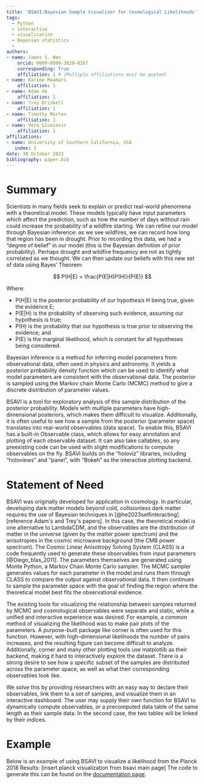 ```yaml
---
title: 'BSAVI:Bayesian Sample Visualizer for Cosmological Likelihoods'
tags:
  - Python
  - interactive
  - visualization
  - Bayesian statistics
  - 
authors:
- name: James S. Wen
    orcid: 0009-0009-3828-0267
    corresponding: True
    affiliation: 1 # (Multiple affiliations must be quoted)
- name: Karime Maamari
    affiliation: 1
- name: Adam He
    affiliation: 1
- name: Trey Driskell
    affiliation: 1
- name: Timothy Morton
    affiliation: 1
- name: Vera Gluscevic
    affiliation: 1
affiliations:
- name: University of Southern California, USA
   index: 1
date: 30 October 2023
bibliography: paper.bib
---
```


# Summary

Scientists in many fields seek to explain or predict real-world phenomena with a theoretical model. These models typically have input parameters which affect the prediction, such as how the number of days without rain could increase the probability of a wildfire starting. We can refine our model through Bayesian inference: as we see wildfires, we can record how long that region has been in drought. Prior to recording this data, we had a “degree of belief” in our model (this is the Bayesian definition of prior probability). Perhaps drought and wildfire frequency are not as tightly correlated as we thought. We can then update our beliefs with this new set of data using Bayes’ Theorem:

$$
P(H|E) = \frac{P(E|H)P(H)}{P(E)}
$$

Where:

- P(H|E) is the posterior probability of our hypothesis H being true, given the evidence E;
- P(E|H) is the probability of observing such evidence, assuming our hypothesis is true;
- P(H) is the probability that our hypothesis is true prior to observing the evidence; and
- P(E) is the marginal likelihood, which is constant for all hypotheses being considered.

Bayesian inference is a method for inferring model parameters from observational data, often used in physics and astronomy. It yields a posterior probability density function which can be used to identify what model parameters are consistent with the observational data. The posterior is sampled using the Markov chain Monte Carlo (MCMC) method to give a discrete distribution of parameter values. 

BSAVI is a tool for exploratory analysis of this sample distribution of the posterior probability. Models with multiple parameters have high-dimensional posteriors, which makes them difficult to visualize. Additionally, it is often useful to see how a sample from the posterior (parameter space) translates into real-world observables (data space). To enable this, BSAVI has a built-in Observable class, which allows for easy annotation and plotting of each observable dataset. It can also take callables, so any preexisting code can be used with slight modifications to compute observables on the fly. BSAVI builds on the “holoviz” libraries, including “holoviews” and “panel”, with “Bokeh” as the interactive plotting backend.

# Statement of Need

BSAVI was originally developed for application in cosmology. In particular, developing dark matter models beyond cold, collisionless dark matter requires the use of Bayesian techniques in [@he2023selfinteracting] [reference Adam's and Trey's papers]. In this case, the theoretical model is one alternative to LambdaCDM, and the observables are the distribution of matter in the universe (given by the matter power spectrum) and the anisotropies in the cosmic microwave background (the CMB power spectrum). The Cosmic Linear Anisotropy Solving System (CLASS) is a code frequently used to generate these observables from input parameters [@Diego_blas_2011]. The parameters themselves are generated using Monte Python, a Markov Chain Monte Carlo sampler. The MCMC sampler generates values for each parameter in the model and runs them through CLASS to compare the output against observational data. It then continues to sample the parameter space with the goal of finding the region where the theoretical model best fits the observational evidence.

 The existing tools for visualizing the relationship between samples returned by MCMC and cosmological observables were separate and static, while a unified and interactive experience was desired. For example, a common method of visualizing the likelihood was to make pair plots of the parameters. A purpose-built package like corner is often used for this function. However, with high-dimensional likelihoods the number of pairs increases, and the resulting figure can become difficult to analyze. Additionally, corner and many other plotting tools use matplotlib as their backend, making it hard to interactively explore the dataset. There is a strong desire to see how a specific subset of the samples are distributed across the parameter space, as well as what their corresponding observables look like.

We solve this by providing researchers with an easy way to declare their observables, link them to a set of samples, and visualize them in an interactive dashboard. The user may supply their own function for BSAVI to dynamically compute observables, or a precomputed data table of the same length as their sample data. In the second case, the two tables will be linked by their indices.

# Example

Below is an example of using BSAVI to visualize a likelihood from the Planck 2018 Results:
[insert planck visualization from bsavi main page]
The code to generate this can be found on the [documentation page](https://wen-jams.github.io/bsavi/).
